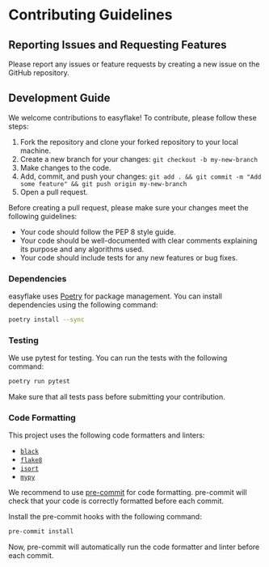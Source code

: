 # Contributing Guidelines

## Reporting Issues and Requesting Features

Please report any issues or feature requests by creating a new issue on the GitHub repository.

## Development Guide

We welcome contributions to easyflake! To contribute, please follow these steps:

1. Fork the repository and clone your forked repository to your local machine.
1. Create a new branch for your changes: `git checkout -b my-new-branch`
1. Make changes to the code.
1. Add, commit, and push your changes: `git add . && git commit -m "Add some feature" && git push origin my-new-branch`
1. Open a pull request.

Before creating a pull request, please make sure your changes meet the following guidelines:

* Your code should follow the PEP 8 style guide.
* Your code should be well-documented with clear comments explaining its purpose and any algorithms used.
* Your code should include tests for any new features or bug fixes.

### Dependencies

easyflake uses [Poetry](https://python-poetry.org/) for package management. You can install dependencies using the following command:

```bash
poetry install --sync
```

### Testing

We use pytest for testing. You can run the tests with the following command:

```bash
poetry run pytest
```

Make sure that all tests pass before submitting your contribution.

### Code Formatting

This project uses the following code formatters and linters:

* [`black`](https://black.readthedocs.io/en/stable/)
* [`flake8`](https://flake8.pycqa.org/en/latest/)
* [`isort`](https://pycqa.github.io/isort/)
* [`mypy`](https://mypy.readthedocs.io/en/stable/)

We recommend to use [pre-commit](https://pre-commit.com/) for code formatting. pre-commit will check that your code is correctly formatted before each commit.

Install the pre-commit hooks with the following command:

```bash
pre-commit install
```

Now, pre-commit will automatically run the code formatter and linter before each commit.

